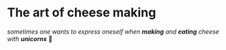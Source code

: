 # **The art of cheese making**
_sometimes one wants to express oneself when **making** and **eating** cheese with **unicorns**_
🧀
